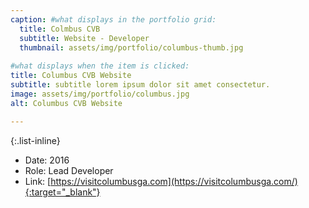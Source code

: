 ```yaml
---
caption: #what displays in the portfolio grid:
  title: Colmbus CVB
  subtitle: Website - Developer
  thumbnail: assets/img/portfolio/columbus-thumb.jpg
  
#what displays when the item is clicked:
title: Columbus CVB Website
subtitle: subtitle lorem ipsum dolor sit amet consectetur.
image: assets/img/portfolio/columbus.jpg
alt: Columbus CVB Website

---
```



{:.list-inline} 
- Date: 2016
- Role: Lead Developer
- Link: [https://visitcolumbusga.com](https://visitcolumbusga.com/){:target="_blank"}
